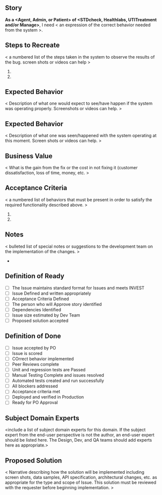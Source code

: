 ## Story
**As a <Agent, Admin, or Patient> of <STDcheck, Healthlabs, UTITreatment and/or Manage>**, I need < an expression of the correct behavior needed from the system >.

## Steps to Recreate  

< a numbered list of the steps taken in the system to observe the results of the bug. screen shots or videos can help >

1.
2.

## Expected Behavior  

< Description of what one would expect to see/have happen if the system was operating properly. Screenshots or videos can help. >

## Expected Behavior

< Description of what one was seen/happened with the system operating at this moment. Screen shots or videos can help. >

## Business Value

< What is the gain from the fix or the cost in not fixing it (customer dissatisfaction, loss of time, money, etc. >

## Acceptance Criteria
< a numbered list of behaviors that must be present in order to satisfy the required functionality described above. >

1. 
2. 

## Notes
< bulleted list of special notes or suggestions to the development team on the implementation of the changes. >

*  

## Definition of Ready

- [ ] The Issue maintains standard format for Issues and meets INVEST
- [ ] Issue Defined and written appropriately
- [ ] Acceptance Criteria Defined
- [ ] The person who will Approve story identified
- [ ] Dependencies Identified
- [ ] Issue size estimated by Dev Team
- [ ] Proposed solution accepted

## Definition of Done

- [ ] Issue accepted by PO
- [ ] Issue is scored
- [ ] COrrect behavior implemented
- [ ] Peer Reviews complete	
- [ ] Unit and regression tests are Passed
- [ ] Manual Testing Complete and issues resolved
- [ ] Automated tests created and run successfully
- [ ] All blockers addressed
- [ ] Acceptance criteria met
- [ ] Deployed and verified in Production
- [ ] Ready for PO Approval

## Subject Domain Experts
<include a list of subject domain experts for this domain. If the subject expert from the end-user perspective is not the author, an end-user expert should be listed here. The Design, Dev, and QA teams should add experts here as appropriate.>

## Proposed Solution  

< Narrative describing how the solution will be implemented including screen shots, data samples, API specification, architectural changes, etc. as appropriate for the type and scope of Issue. This solution must be reviewed with the requester before beginning implementation. > 
